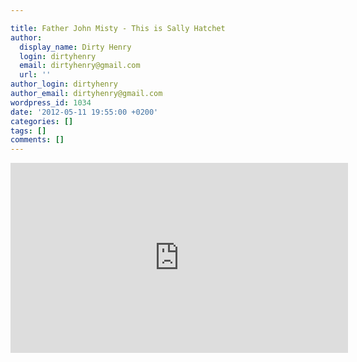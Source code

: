 ```yaml
---

title: Father John Misty - This is Sally Hatchet
author:
  display_name: Dirty Henry
  login: dirtyhenry
  email: dirtyhenry@gmail.com
  url: ''
author_login: dirtyhenry
author_email: dirtyhenry@gmail.com
wordpress_id: 1034
date: '2012-05-11 19:55:00 +0200'
categories: []
tags: []
comments: []
---
```

<iframe width="540" height="304" src="http://www.youtube.com/embed/Hl7gehsIKZg" frameborder="0" allowfullscreen></iframe>
